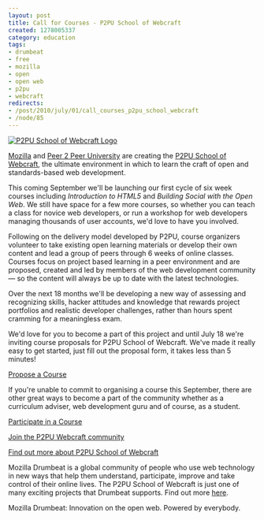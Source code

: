 ```yaml
--- 
layout: post
title: Call for Courses - P2PU School of Webcraft
created: 1278005337
category: education
tags:
- drumbeat
- free
- mozilla
- open
- open web
- p2pu
- webcraft
redirects:
- /post/2010/july/01/call_courses_p2pu_school_webcraft
- /node/85
---
```

<a href="http://www.flickr.com/photos/johndbritton/4752639950/"><img src="http://farm5.static.flickr.com/4116/4752639950_6313135e3e.jpg" alt="P2PU School of Webcraft Logo" /></a>

<p><a href="http://mozilla.org">Mozilla</a> and <a href="http://p2pu.org">Peer 2 Peer University</a> are creating the <a href="http://p2pu.org/webcraft">P2PU School of Webcraft</a>, the ultimate environment in which to learn the craft of open and standards-based web development.</p>

<p>This coming September we'll be launching our first cycle of six week courses including <em>Introduction to HTML5</em> and <em>Building Social with the Open Web</em>. We still have space for a few more courses, so whether you can teach a class for novice web developers, or run a workshop for web developers managing thousands of user accounts, we'd love to have you involved.</p>

<p>Following on the delivery model developed by P2PU, course organizers volunteer to take existing open learning materials or develop their own content and lead a group of peers through 6 weeks of online classes. Courses focus on project based learning in a peer environment and are proposed, created and led by members of the web development community &mdash; so the content will always be up to date with the latest technologies.</p>

<p>Over the next 18 months we'll be developing a new way of assessing and recognizing skills, hacker attitudes and knowledge that rewards project portfolios and realistic developer challenges, rather than hours spent cramming for a meaningless exam.</p>

<p>We'd love for you to become a part of this project and until July 18 we're inviting course proposals for P2PU School of Webcraft. We've made it really easy to get started, just fill out the proposal form, it takes less than 5 minutes!</p>

<p><a href="https://spreadsheets.google.com/viewform?formkey=dEdtSFFDeUM3MzBVTzhBd2E4anRwU0E6MQ">Propose a Course</a></p>

<p>If you're unable to commit to organising a course this September, there are other great ways to become a part of the community whether as a curriculum adviser, web development guru and of course, as a student.</p>

<p><a href="http://spreadsheets.google.com/viewform?formkey=dG0waTVHcnZkZ2gyTnJTVXJBbHJub0E6MQ">Participate in a Course</a></p>

<p><a href="http://groups.google.com/group/p2pu-open-web/">Join the P2PU Webcraft community</a></p>

<p><a href="http://p2pu.org/webcraft">Find out more about P2PU School of Webcraft</a></p>

<p>Mozilla Drumbeat is a global community of people who use web technology in new ways that help them understand, participate, improve and take control of their online lives. The P2PU School of Webcraft is just one of many exciting projects that Drumbeat supports. Find out more <a href="http://drumbeat.org/">here</a>.</p>

Mozilla Drumbeat: Innovation on the open web. Powered by everybody.</p>
